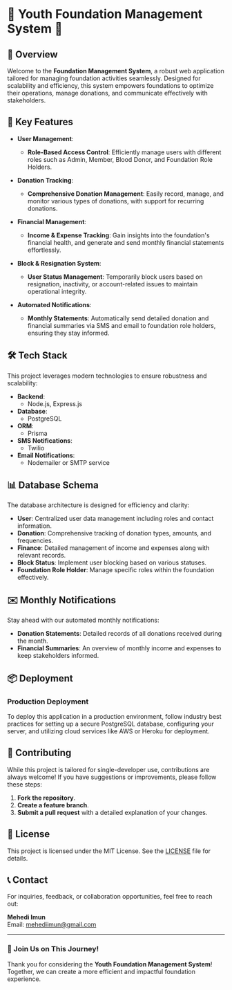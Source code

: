 # 🎉 Youth Foundation Management System 🎉

## 🚀 Overview

Welcome to the **Foundation Management System**, a robust web application tailored for managing foundation activities seamlessly. Designed for scalability and efficiency, this system empowers foundations to optimize their operations, manage donations, and communicate effectively with stakeholders.

## 🌟 Key Features

- **User Management**: 
  - **Role-Based Access Control**: Efficiently manage users with different roles such as Admin, Member, Blood Donor, and Foundation Role Holders.

- **Donation Tracking**: 
  - **Comprehensive Donation Management**: Easily record, manage, and monitor various types of donations, with support for recurring donations.

- **Financial Management**: 
  - **Income & Expense Tracking**: Gain insights into the foundation's financial health, and generate and send monthly financial statements effortlessly.

- **Block & Resignation System**: 
  - **User Status Management**: Temporarily block users based on resignation, inactivity, or account-related issues to maintain operational integrity.

- **Automated Notifications**: 
  - **Monthly Statements**: Automatically send detailed donation and financial summaries via SMS and email to foundation role holders, ensuring they stay informed.

## 🛠️ Tech Stack

This project leverages modern technologies to ensure robustness and scalability:

- **Backend**: 
  - Node.js, Express.js
- **Database**: 
  - PostgreSQL
- **ORM**: 
  - Prisma
- **SMS Notifications**: 
  - Twilio
- **Email Notifications**: 
  - Nodemailer or SMTP service

## 📊 Database Schema

The database architecture is designed for efficiency and clarity:

- **User**: Centralized user data management including roles and contact information.
- **Donation**: Comprehensive tracking of donation types, amounts, and frequencies.
- **Finance**: Detailed management of income and expenses along with relevant records.
- **Block Status**: Implement user blocking based on various statuses.
- **Foundation Role Holder**: Manage specific roles within the foundation effectively.

## ✉️ Monthly Notifications

Stay ahead with our automated monthly notifications:

- **Donation Statements**: Detailed records of all donations received during the month.
- **Financial Summaries**: An overview of monthly income and expenses to keep stakeholders informed.

## 📦 Deployment

### Production Deployment

To deploy this application in a production environment, follow industry best practices for setting up a secure PostgreSQL database, configuring your server, and utilizing cloud services like AWS or Heroku for deployment.

## 🤝 Contributing

While this project is tailored for single-developer use, contributions are always welcome! If you have suggestions or improvements, please follow these steps:

1. **Fork the repository**.
2. **Create a feature branch**.
3. **Submit a pull request** with a detailed explanation of your changes.

## 📜 License

This project is licensed under the MIT License. See the [LICENSE](LICENSE) file for details.

## 📞 Contact

For inquiries, feedback, or collaboration opportunities, feel free to reach out:

**Mehedi Imun**  
Email: [mehediimun@gmail.com](mailto:mehediimun@gmail.com)

---

### 🚀 Join Us on This Journey!

Thank you for considering the **Youth Foundation Management System**! Together, we can create a more efficient and impactful foundation experience.
